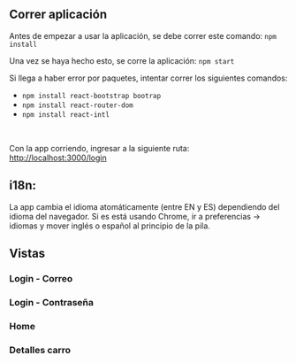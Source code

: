 ## Correr aplicación
Antes de empezar a usar la aplicación, se debe correr este comando: `npm install`
<br>

Una vez se haya hecho esto, se corre la aplicación: `npm start`
<br>

Si llega a haber error por paquetes, intentar correr los siguientes comandos:

- `npm install react-bootstrap bootrap`
- `npm install react-router-dom`
- `npm install react-intl`
<br>

Con la app corriendo, ingresar a la siguiente ruta: [http://localhost:3000/login](http://localhost:3000/login)
<br>

## i18n:

La app cambia el idioma atomáticamente (entre EN y ES) dependiendo del idioma del navegador. Si es está usando Chrome, ir a preferencias -> idiomas y mover inglés o español al principio de la pila.

## Vistas
### Login - Correo
### Login - Contraseña
### Home
### Detalles carro
